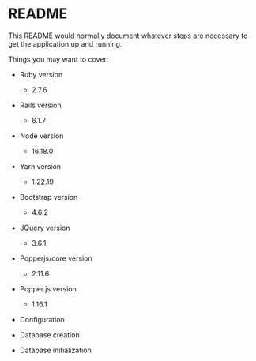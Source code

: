 # README

This README would normally document whatever steps are necessary to get the
application up and running.

Things you may want to cover:

* Ruby version
  * 2.7.6

* Rails version
  * 6.1.7

* Node version
  * 16.18.0

* Yarn version
  * 1.22.19

* Bootstrap version
  * 4.6.2

* JQuery version
  * 3.6.1

* Popperjs/core version
  * 2.11.6

* Popper.js version
  * 1.16.1

* Configuration

* Database creation

* Database initialization
